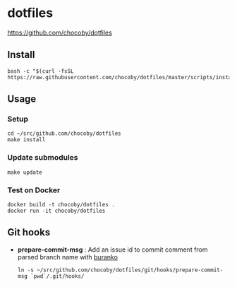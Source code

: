 # dotfiles

https://github.com/chocoby/dotfiles

## Install

```
bash -c "$(curl -fsSL https://raw.githubusercontent.com/chocoby/dotfiles/master/scripts/install)"
```

## Usage

### Setup

```
cd ~/src/github.com/chocoby/dotfiles
make install
```

### Update submodules

```
make update
```

### Test on Docker

```
docker build -t chocoby/dotfiles .
docker run -it chocoby/dotfiles
```

## Git hooks

* **prepare-commit-msg** : Add an issue id to commit comment from parsed branch name with [buranko](https://github.com/chocoby/buranko)

  ```
  ln -s ~/src/github.com/chocoby/dotfiles/git/hooks/prepare-commit-msg `pwd`/.git/hooks/
  ```
